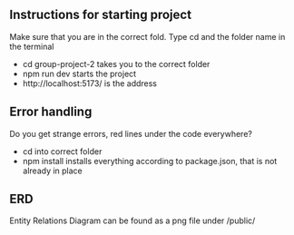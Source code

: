 ## Instructions for starting project
Make sure that you are in the correct fold. Type cd and the folder name in the terminal
 - cd group-project-2       takes you to the correct folder
 - npm run dev              starts the project
 - http://localhost:5173/   is the address 

## Error handling
Do you get strange errors, red lines under the code everywhere? 
- cd into correct folder
- npm install       installs everything according to package.json, that is not already in place

## ERD
Entity Relations Diagram can be found as a png file under /public/